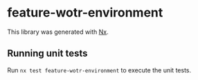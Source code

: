 # feature-wotr-environment

This library was generated with [Nx](https://nx.dev).

## Running unit tests

Run `nx test feature-wotr-environment` to execute the unit tests.
